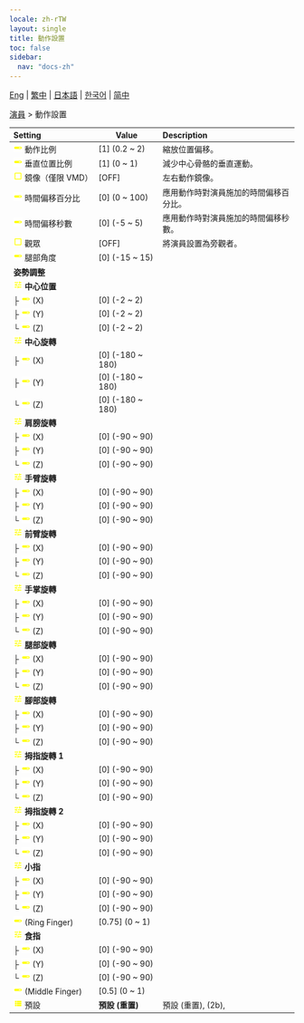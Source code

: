 ```yaml
---
locale: zh-rTW
layout: single
title: 動作設置
toc: false
sidebar:
  nav: "docs-zh"
---
```

[Eng](/dancexr/menu/2025.4/actor/actor_motion) | [繁中](/tw/dancexr/menu/2025.4/actor/actor_motion) | [日本語](/jp/dancexr/menu/2025.4/actor/actor_motion) | [한국어](/kr/dancexr/menu/2025.4/actor/actor_motion) | [简中](/zh/dancexr/menu/2025.4/actor/actor_motion)

[演員](../menu#演員) > 動作設置



| Setting | Value | Description |
| :--- | --- | :--- |
|<nobr>![slider icon](/images/icon/ic_slider.png) 動作比例</nobr>| [1] (0.2 ~ 2) | 縮放位置偏移。
|<nobr>![slider icon](/images/icon/ic_slider.png) 垂直位置比例</nobr>| [1] (0 ~ 1) | 減少中心骨骼的垂直運動。
|<nobr>![check_off icon](/images/icon/ic_check_off.png) 鏡像（僅限 VMD）</nobr>| [OFF] | 左右動作鏡像。
|<nobr>![slider icon](/images/icon/ic_slider.png) 時間偏移百分比</nobr>| [0] (0 ~ 100) | 應用動作時對演員施加的時間偏移百分比。
|<nobr>![slider icon](/images/icon/ic_slider.png) 時間偏移秒數</nobr>| [0] (-5 ~ 5) | 應用動作時對演員施加的時間偏移秒數。
|<nobr>![check_off icon](/images/icon/ic_check_off.png) 觀眾</nobr>| [OFF] | 將演員設置為旁觀者。
|<nobr>![slider icon](/images/icon/ic_slider.png) 腿部角度</nobr>| [0] (-15 ~ 15) | 
|<nobr> <b>姿勢調整</b></nobr>|| 
|<nobr>![tune icon](/images/icon/ic_tune.png) <b>中心位置</b></nobr>| | 
|<nobr>├&nbsp;![slider icon](/images/icon/ic_slider.png) (X)</nobr>| [0] (-2 ~ 2) | 
|<nobr>├&nbsp;![slider icon](/images/icon/ic_slider.png) (Y)</nobr>| [0] (-2 ~ 2) | 
|<nobr>└&nbsp;![slider icon](/images/icon/ic_slider.png) (Z)</nobr>| [0] (-2 ~ 2) | 
|<nobr>![tune icon](/images/icon/ic_tune.png) <b>中心旋轉</b></nobr>| | 
|<nobr>├&nbsp;![slider icon](/images/icon/ic_slider.png) (X)</nobr>| [0] (-180 ~ 180) | 
|<nobr>├&nbsp;![slider icon](/images/icon/ic_slider.png) (Y)</nobr>| [0] (-180 ~ 180) | 
|<nobr>└&nbsp;![slider icon](/images/icon/ic_slider.png) (Z)</nobr>| [0] (-180 ~ 180) | 
|<nobr>![tune icon](/images/icon/ic_tune.png) <b>肩膀旋轉</b></nobr>| | 
|<nobr>├&nbsp;![slider icon](/images/icon/ic_slider.png) (X)</nobr>| [0] (-90 ~ 90) | 
|<nobr>├&nbsp;![slider icon](/images/icon/ic_slider.png) (Y)</nobr>| [0] (-90 ~ 90) | 
|<nobr>└&nbsp;![slider icon](/images/icon/ic_slider.png) (Z)</nobr>| [0] (-90 ~ 90) | 
|<nobr>![tune icon](/images/icon/ic_tune.png) <b>手臂旋轉</b></nobr>| | 
|<nobr>├&nbsp;![slider icon](/images/icon/ic_slider.png) (X)</nobr>| [0] (-90 ~ 90) | 
|<nobr>├&nbsp;![slider icon](/images/icon/ic_slider.png) (Y)</nobr>| [0] (-90 ~ 90) | 
|<nobr>└&nbsp;![slider icon](/images/icon/ic_slider.png) (Z)</nobr>| [0] (-90 ~ 90) | 
|<nobr>![tune icon](/images/icon/ic_tune.png) <b>前臂旋轉</b></nobr>| | 
|<nobr>├&nbsp;![slider icon](/images/icon/ic_slider.png) (X)</nobr>| [0] (-90 ~ 90) | 
|<nobr>├&nbsp;![slider icon](/images/icon/ic_slider.png) (Y)</nobr>| [0] (-90 ~ 90) | 
|<nobr>└&nbsp;![slider icon](/images/icon/ic_slider.png) (Z)</nobr>| [0] (-90 ~ 90) | 
|<nobr>![tune icon](/images/icon/ic_tune.png) <b>手掌旋轉</b></nobr>| | 
|<nobr>├&nbsp;![slider icon](/images/icon/ic_slider.png) (X)</nobr>| [0] (-90 ~ 90) | 
|<nobr>├&nbsp;![slider icon](/images/icon/ic_slider.png) (Y)</nobr>| [0] (-90 ~ 90) | 
|<nobr>└&nbsp;![slider icon](/images/icon/ic_slider.png) (Z)</nobr>| [0] (-90 ~ 90) | 
|<nobr>![tune icon](/images/icon/ic_tune.png) <b>腿部旋轉</b></nobr>| | 
|<nobr>├&nbsp;![slider icon](/images/icon/ic_slider.png) (X)</nobr>| [0] (-90 ~ 90) | 
|<nobr>├&nbsp;![slider icon](/images/icon/ic_slider.png) (Y)</nobr>| [0] (-90 ~ 90) | 
|<nobr>└&nbsp;![slider icon](/images/icon/ic_slider.png) (Z)</nobr>| [0] (-90 ~ 90) | 
|<nobr>![tune icon](/images/icon/ic_tune.png) <b>腳部旋轉</b></nobr>| | 
|<nobr>├&nbsp;![slider icon](/images/icon/ic_slider.png) (X)</nobr>| [0] (-90 ~ 90) | 
|<nobr>├&nbsp;![slider icon](/images/icon/ic_slider.png) (Y)</nobr>| [0] (-90 ~ 90) | 
|<nobr>└&nbsp;![slider icon](/images/icon/ic_slider.png) (Z)</nobr>| [0] (-90 ~ 90) | 
|<nobr>![tune icon](/images/icon/ic_tune.png) <b>拇指旋轉 1</b></nobr>| | 
|<nobr>├&nbsp;![slider icon](/images/icon/ic_slider.png) (X)</nobr>| [0] (-90 ~ 90) | 
|<nobr>├&nbsp;![slider icon](/images/icon/ic_slider.png) (Y)</nobr>| [0] (-90 ~ 90) | 
|<nobr>└&nbsp;![slider icon](/images/icon/ic_slider.png) (Z)</nobr>| [0] (-90 ~ 90) | 
|<nobr>![tune icon](/images/icon/ic_tune.png) <b>拇指旋轉 2</b></nobr>| | 
|<nobr>├&nbsp;![slider icon](/images/icon/ic_slider.png) (X)</nobr>| [0] (-90 ~ 90) | 
|<nobr>├&nbsp;![slider icon](/images/icon/ic_slider.png) (Y)</nobr>| [0] (-90 ~ 90) | 
|<nobr>└&nbsp;![slider icon](/images/icon/ic_slider.png) (Z)</nobr>| [0] (-90 ~ 90) | 
|<nobr>![tune icon](/images/icon/ic_tune.png) <b>小指</b></nobr>| | 
|<nobr>├&nbsp;![slider icon](/images/icon/ic_slider.png) (X)</nobr>| [0] (-90 ~ 90) | 
|<nobr>├&nbsp;![slider icon](/images/icon/ic_slider.png) (Y)</nobr>| [0] (-90 ~ 90) | 
|<nobr>└&nbsp;![slider icon](/images/icon/ic_slider.png) (Z)</nobr>| [0] (-90 ~ 90) | 
|<nobr>![slider icon](/images/icon/ic_slider.png) (Ring Finger)</nobr>| [0.75] (0 ~ 1) | 
|<nobr>![tune icon](/images/icon/ic_tune.png) <b>食指</b></nobr>| | 
|<nobr>├&nbsp;![slider icon](/images/icon/ic_slider.png) (X)</nobr>| [0] (-90 ~ 90) | 
|<nobr>├&nbsp;![slider icon](/images/icon/ic_slider.png) (Y)</nobr>| [0] (-90 ~ 90) | 
|<nobr>└&nbsp;![slider icon](/images/icon/ic_slider.png) (Z)</nobr>| [0] (-90 ~ 90) | 
|<nobr>![slider icon](/images/icon/ic_slider.png) (Middle Finger)</nobr>| [0.5] (0 ~ 1) | 
|<nobr>![list icon](/images/icon/ic_list.png) 預設</nobr>| **預設 (重置)** | 預設 (重置), (2b),  |
